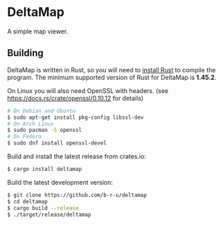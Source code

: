 DeltaMap
========
A simple map viewer.

Building
--------
DeltaMap is written in Rust, so you will need to [install
Rust](https://www.rust-lang.org/install.html) to compile the program. The
minimum supported version of Rust for DeltaMap is **1.45.2**.

On Linux you will also need OpenSSL with headers.
(see <https://docs.rs/crate/openssl/0.10.12> for details)

```sh
# On Debian and Ubuntu
$ sudo apt-get install pkg-config libssl-dev
# On Arch Linux
$ sudo pacman -S openssl
# On Fedora
$ sudo dnf install openssl-devel
```

Build and install the latest release from crates.io:

```sh
$ cargo install deltamap
```

Build the latest development version:

```sh
$ git clone https://github.com/b-r-u/deltamap
$ cd deltamap
$ cargo build --release
$ ./target/release/deltamap
```
